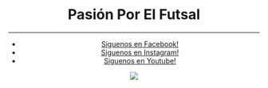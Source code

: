 <!DOCTYPE html> 
<html>
  <head> <title>PasionPorElFutsal</title> </head>
<body> 
  <h1>Pasión Por El Futsal</h1>
  <hr/>
    </body>
    <body align="center">
       <nav>
           <ul>
               <li><a href="https://web.facebook.com/pasionporelfutsal/?_rdc=1&_rdr" target="_blank">Siguenos en Facebook!</a></li>
               <li><a href="https://www.instagram.com/pasionporelfutsal/?hl=es" target="_blank">Siguenos en Instagram!</a></li>
               <li><a href="https://www.youtube.com/channel/UCXkBjGCDqkHGSCXgcjPS47g" target="_blank">Siguenos en Youtube!</a></li>
           </ul>
  <img src="https://scontent.fscl13-1.fna.fbcdn.net/v/t1.6435-1/s148x148/38411730_286037638619102_646017640287961088_n.png?_nc_cat=108&ccb=1-5&_nc_sid=1eb0c7&_nc_eui2=AeFvSwBstxcBSR0X6z5xwUEibSXCJAak1qhtJcIkBqTWqIwh0MiwaWgoxu6dNCVDDkt6KavdhAdq2kEX-cSRp2uD&_nc_ohc=nTAsg1RU0K4AX8qFR8P&_nc_ht=scontent.fscl13-1.fna&oh=6ddeda6147ec6cf505d902766281a31f&oe=61524C27">
         
</html>
      
  
